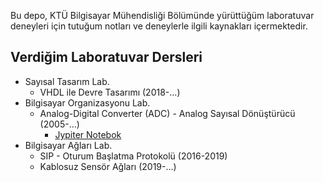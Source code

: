 Bu depo, KTÜ Bilgisayar Mühendisliği Bölümünde yürüttüğüm laboratuvar deneyleri için tutuğum notları ve deneylerle ilgili kaynakları içermektedir.

## Verdiğim Laboratuvar Dersleri
* Sayısal Tasarım Lab.
  * VHDL ile Devre Tasarımı (2018-...)
* Bilgisayar Organizasyonu Lab.
  * Analog-Digital Converter (ADC) - Analog Sayısal Dönüştürücü (2005-...)
    * [Jypiter Notebok](1_computer_org_lab\adc\analog_digital_converter(ADC).ipynb)
* Bilgisayar Ağları Lab.
  * SIP - Oturum Başlatma Protokolü (2016-2019)
  * Kablosuz Sensör Ağları (2019-...)
